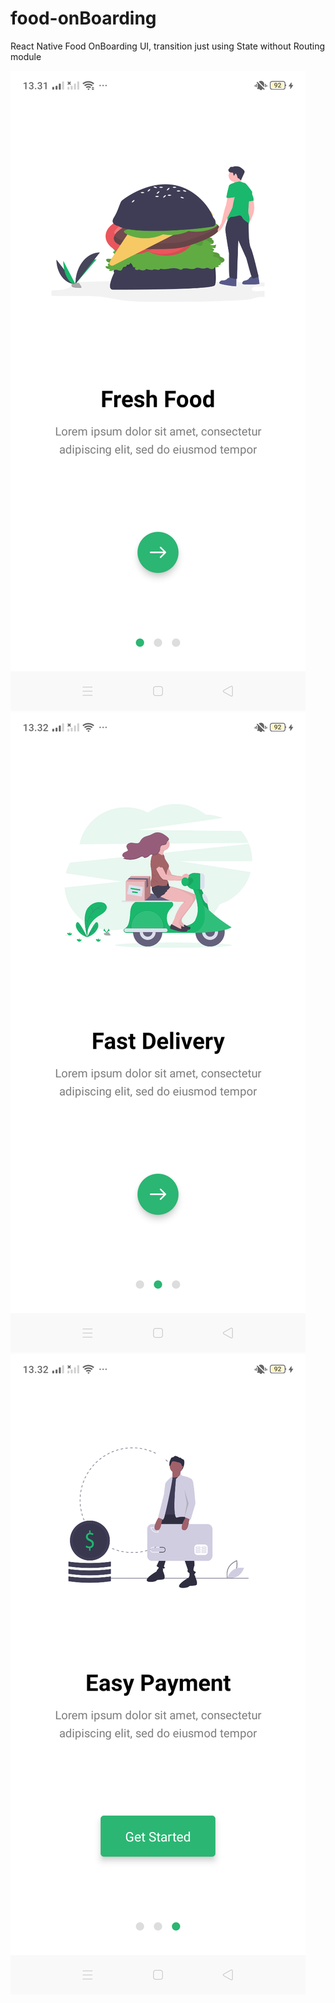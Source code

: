 # food-onBoarding
React Native Food OnBoarding UI, transition just using State without Routing module

<img src="/screen/food.png" alt="Food design!">
<img src="/screen/delivery.png" alt="Delivery design!">
<img src="/screen/payment.png" alt="Payment design!">

